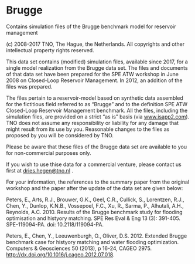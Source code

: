 # Brugge
Contains simulation files of the Brugge benchmark model for reservoir management

(c) 2008-2017 TNO, The Hague, the Netherlands. All copyrights and other intellectual property rights reserved.

This data set contains (modified) simulation files, available since 2017, for a single model realization from the Brugge data set. The files and documents of that data set have been prepared for the SPE ATW workshop in June 2008 on Closed-Loop Reservoir Management. In 2012, an addition of the files was prepared.

The files pertain to a reservoir-model based on synthetic data assembled for the fictitious field referred to as “Brugge” and to the definition SPE ATW Closed-Loop Reservoir Management benchmark. All the files, including the simulation files,  are provided on a strict “as is” basis (via www.isapp2.com). TNO does not assume any responsibility or liability for any damage that might result from its use by you. Reasonable changes to the files as proposed by you will be considered by TNO.

Please be aware that these files of the Brugge data set are available to you for non-commercial purposes only. 

If you wish to use thise data for a commercial venture, please contact us first at dries.hegen@tno.nl .

For your information, the references to the summary paper from the original workshop and the paper after the update of the data set are given below:  

Peters, E., Arts, R.J., Brouwer, G.K., Geel, C.R., Cullick, S., Lorentzen, R.J., Chen, Y., Dunlop, K.N.B., Vossepoel, F.C., Xu, R., Sarma, P., Alhutali, A.H., Reynolds, A.C. 2010. Results of the Brugge benchmark study for flooding optimisation and histyory matching. SPE Res Eval & Eng 13 (3): 391-405. SPE-119094-PA. doi: 10.2118/119094-PA.

Peters, E., Chen, Y., Leeuwenburgh, O., Oliver, D.S. 2012. Extended Brugge benchmark case for histyory matching and water flooding optimization. Computers & Geosciences 50 (2013), p 16-24, CAGEO 2975. http://dx.doi.org/10.1016/j.cageo.2012.07.018.

